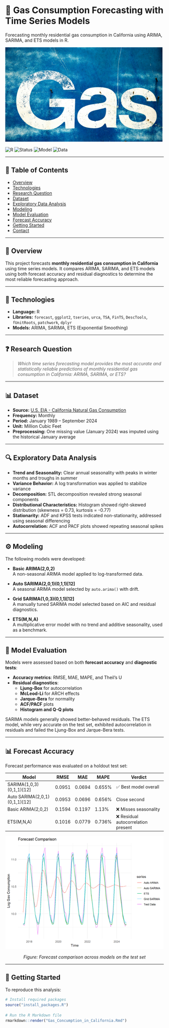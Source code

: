 # 🔮 Gas Consumption Forecasting with Time Series Models

Forecasting monthly residential gas consumption in California using ARIMA, SARIMA, and ETS models in R.

<img src="https://raw.githubusercontent.com/eledon/Gas_Consumption_Forecasting_with_Sarima/main/david-griffiths-Z3cBD6YZhOg-unsplash.jpg" width="500" height="300"/>

![R](https://img.shields.io/badge/R-TimeSeries-blue?logo=r)
![Status](https://img.shields.io/badge/Status-Completed-brightgreen)
![Model](https://img.shields.io/badge/Model-ARIMA%2FSARIMA-yellowgreen)
![Data](https://img.shields.io/badge/Data-EIA%20Gov-orange)

---

## 📘 Table of Contents
- [Overview](#overview)
- [Technologies](#technologies)
- [Research Question](#research-question)
- [Dataset](#dataset)
- [Exploratory Data Analysis](#exploratory-data-analysis)
- [Modeling](#modeling)
- [Model Evaluation](#model-evaluation)
- [Forecast Accuracy](#forecast-accuracy)
- [Getting Started](#getting-started)
- [Contact](#contact)

---

## 🧭 Overview

This project forecasts **monthly residential gas consumption in California** using time series models. It compares ARIMA, SARIMA, and ETS models using both forecast accuracy and residual diagnostics to determine the most reliable forecasting approach.

---

## 🧪 Technologies

- **Language:** R
- **Libraries:** `forecast`, `ggplot2`, `tseries`, `urca`, `TSA`, `FinTS`, `DescTools`, `fUnitRoots`, `patchwork`, `dplyr`
- **Models:** ARIMA, SARIMA, ETS (Exponential Smoothing)

---

## ❓ Research Question

> _Which time series forecasting model provides the most accurate and statistically reliable predictions of monthly residential gas consumption in California: ARIMA, SARIMA, or ETS?_

---

## 📊 Dataset

- **Source:** [U.S. EIA - California Natural Gas Consumption](https://www.eia.gov/dnav/ng/hist/n3010ca2m.htm)
- **Frequency:** Monthly
- **Period:** January 1989 – September 2024
- **Unit:** Million Cubic Feet
- **Preprocessing:** One missing value (January 2024) was imputed using the historical January average

---

## 🔍 Exploratory Data Analysis

- **Trend and Seasonality:** Clear annual seasonality with peaks in winter months and troughs in summer
- **Variance Behavior:** A log transformation was applied to stabilize variance
- **Decomposition:** STL decomposition revealed strong seasonal components
- **Distributional Characteristics:** Histogram showed right-skewed distribution (skewness = 0.73, kurtosis = -0.77)
- **Stationarity:** ADF and KPSS tests indicated non-stationarity, addressed using seasonal differencing
- **Autocorrelation:** ACF and PACF plots showed repeating seasonal spikes

---

## ⚙️ Modeling

The following models were developed:

- **Basic ARIMA(2,0,2)**  
  A non-seasonal ARIMA model applied to log-transformed data.

- **Auto SARIMA(2,0,1)(0,1,1)[12]**  
  A seasonal ARIMA model selected by `auto.arima()` with drift.

- **Grid SARIMA(1,0,3)(0,1,1)[12]**  
  A manually tuned SARIMA model selected based on AIC and residual diagnostics.

- **ETS(M,N,A)**  
  A multiplicative error model with no trend and additive seasonality, used as a benchmark.

---

## 📏 Model Evaluation

Models were assessed based on both **forecast accuracy** and **diagnostic tests**:

- **Accuracy metrics**: RMSE, MAE, MAPE, and Theil’s U
- **Residual diagnostics**:
  - **Ljung-Box** for autocorrelation
  - **McLeod-Li** for ARCH effects
  - **Jarque-Bera** for normality
  - **ACF/PACF** plots
  - **Histogram and Q-Q plots**

SARIMA models generally showed better-behaved residuals. The ETS model, while very accurate on the test set, exhibited autocorrelation in residuals and failed the Ljung-Box and Jarque-Bera tests.

---

## 📊 Forecast Accuracy

Forecast performance was evaluated on a holdout test set:

| Model                         | RMSE     | MAE      | MAPE    | Verdict                         |
|------------------------------|----------|----------|---------|----------------------------------|
| SARIMA(1,0,3)(0,1,1)[12]      | 0.0951   | 0.0694   | 0.655%  | ✅ Best model overall            |
| Auto SARIMA(2,0,1)(0,1,1)[12] | 0.0953   | 0.0696   | 0.656%  | Close second                    |
| Basic ARIMA(2,0,2)            | 0.1594   | 0.1197   | 1.13%   | ❌ Misses seasonality            |
| ETS(M,N,A)                   | 0.1016   | 0.0779   | 0.736%  | ❌ Residual autocorrelation present |

<p align="left">
  <img src="gas_consumption_forecast.png" width="600" alt="Forecast Comparison">
</p>

<p align="center"><em>Figure: Forecast comparison across models on the test set</em></p>

---

## 🚀 Getting Started

To reproduce this analysis:

```r
# Install required packages
source("install_packages.R")

# Run the R Markdown file
rmarkdown::render("Gas_Concumption_in_California.Rmd")
